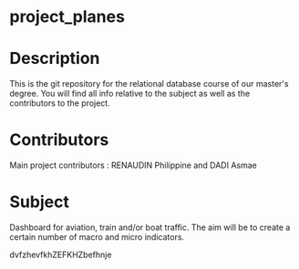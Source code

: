 # project_planes
 
# Description 

This is the git repository for the relational database course of our master's degree. You will find all info relative to the subject as well as the contributors to the project.

# Contributors

Main project contributors : RENAUDIN Philippine and DADI Asmae

# Subject

Dashboard for aviation, train and/or boat traffic. The aim will be to create a certain number of macro and micro indicators.

dvfzhevfkhZEFKHZbefhnje